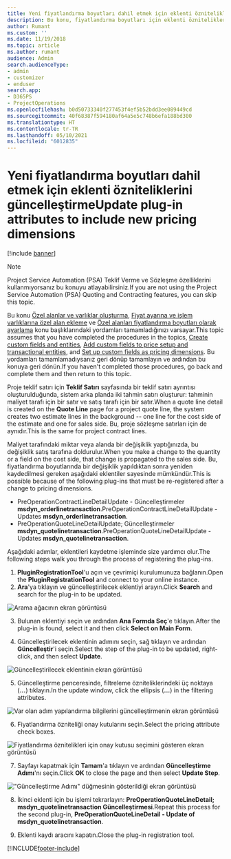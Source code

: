 ```yaml
---
title: Yeni fiyatlandırma boyutları dahil etmek için eklenti özniteliklerini güncelleştirme
description: Bu konu, fiyatlandırma boyutları için eklenti özniteliklerini güncelleştirme hakkında bilgi sağlar.
author: Rumant
ms.custom: ''
ms.date: 11/19/2018
ms.topic: article
ms.author: rumant
audience: Admin
search.audienceType:
- admin
- customizer
- enduser
search.app:
- D365PS
- ProjectOperations
ms.openlocfilehash: b0d50733340f277453f4ef5b52bdd3ee089449cd
ms.sourcegitcommit: 40f68387f594180af64a5e5c748b6efa188bd300
ms.translationtype: HT
ms.contentlocale: tr-TR
ms.lasthandoff: 05/10/2021
ms.locfileid: "6012835"
---
```

# <a name="update-plug-in-attributes-to-include-new-pricing-dimensions"></a><span data-ttu-id="327b0-103">Yeni fiyatlandırma boyutları dahil etmek için eklenti özniteliklerini güncelleştirme</span><span class="sxs-lookup"><span data-stu-id="327b0-103">Update plug-in attributes to include new pricing dimensions</span></span>

[!include [banner](../includes/psa-now-project-operations.md)]

> [!NOTE]
> <span data-ttu-id="327b0-104">Project Service Automation (PSA) Teklif Verme ve Sözleşme özelliklerini kullanmıyorsanız bu konuyu atlayabilirsiniz.</span><span class="sxs-lookup"><span data-stu-id="327b0-104">If you are not using the Project Service Automation (PSA) Quoting and Contracting features, you can skip this topic.</span></span>

<span data-ttu-id="327b0-105">Bu konu [Özel alanlar ve varlıklar oluşturma](create-custom-fields-entities.md), [Fiyat ayarına ve işlem varlıklarına özel alan ekleme](field-references.md) ve [Özel alanları fiyatlandırma boyutları olarak ayarlama](set-up-pricing-dimensions.md) konu başlıklarındaki yordamları tamamladığınızı varsayar.</span><span class="sxs-lookup"><span data-stu-id="327b0-105">This topic assumes that you have completed the procedures in the topics, [Create custom fields and entities](create-custom-fields-entities.md), [Add custom fields to price setup and transactional entities](field-references.md), and [Set up custom fields as pricing dimensions](set-up-pricing-dimensions.md).</span></span> <span data-ttu-id="327b0-106">Bu yordamları tamamlamadıysanız geri dönüp tamamlayın ve ardından bu konuya geri dönün.</span><span class="sxs-lookup"><span data-stu-id="327b0-106">If you haven't completed those procedures, go back and complete them and then return to this topic.</span></span>

<span data-ttu-id="327b0-107">Proje teklif satırı için **Teklif Satırı** sayfasında bir teklif satırı ayrıntısı oluşturulduğunda, sistem arka planda iki tahmin satırı oluşturur: tahminin maliyet tarafı için bir satır ve satış tarafı için bir satır.</span><span class="sxs-lookup"><span data-stu-id="327b0-107">When a quote line detail is created on the **Quote Line** page for a project quote line, the system creates two estimate lines in the background -- one line for the cost side of the estimate and one for sales side.</span></span> <span data-ttu-id="327b0-108">Bu, proje sözleşme satırları için de aynıdır.</span><span class="sxs-lookup"><span data-stu-id="327b0-108">This is the same  for project contract lines.</span></span>

<span data-ttu-id="327b0-109">Maliyet tarafındaki miktar veya alanda bir değişiklik yaptığınızda, bu değişiklik satış tarafına doldurulur.</span><span class="sxs-lookup"><span data-stu-id="327b0-109">When you make a change to the quantity or a field on the cost side, that change is propagated to the sales side.</span></span> <span data-ttu-id="327b0-110">Bu, fiyatlandırma boyutlarında bir değişiklik yapıldıktan sonra yeniden kaydedilmesi gereken aşağıdaki eklentiler sayesinde mümkündür.</span><span class="sxs-lookup"><span data-stu-id="327b0-110">This is possible because of the following plug-ins that must be re-registered after a change to pricing dimensions.</span></span>

- <span data-ttu-id="327b0-111">PreOperationContractLineDetailUpdate - Güncelleştirmeler **msdyn_orderlinetransaction**.</span><span class="sxs-lookup"><span data-stu-id="327b0-111">PreOperationContractLineDetailUpdate - Updates **msdyn_orderlinetransaction**.</span></span>
- <span data-ttu-id="327b0-112">PreOperationQuoteLineDetailUpdate; Güncelleştirmeler **msdyn_quotelinetransaction**.</span><span class="sxs-lookup"><span data-stu-id="327b0-112">PreOperationQuoteLineDetailUpdate - Updates **msdyn_quotelinetransaction**.</span></span>

<span data-ttu-id="327b0-113">Aşağıdaki adımlar, eklentileri kaydetme işleminde size yardımcı olur.</span><span class="sxs-lookup"><span data-stu-id="327b0-113">The following steps walk you through the process of registering the plug-ins.</span></span>

1. <span data-ttu-id="327b0-114">**PluginRegistrationTool**'u açın ve çevrimiçi kurulumunuza bağlanın.</span><span class="sxs-lookup"><span data-stu-id="327b0-114">Open the **PluginRegistrationTool** and connect to your online instance.</span></span>
2. <span data-ttu-id="327b0-115">**Ara**'ya tıklayın ve güncelleştirilecek eklentiyi arayın.</span><span class="sxs-lookup"><span data-stu-id="327b0-115">Click **Search** and search for the plug-in to be updated.</span></span>

 ![Arama ağacının ekran görüntüsü](media/PRT-1.png)

3. <span data-ttu-id="327b0-117">Bulunan eklentiyi seçin ve ardından **Ana Formda Seç**'e tıklayın.</span><span class="sxs-lookup"><span data-stu-id="327b0-117">After the plug-in is found, select it and then click **Select on Main Form**.</span></span>

4. <span data-ttu-id="327b0-118">Güncelleştirilecek eklentinin adımını seçin, sağ tıklayın ve ardından **Güncelleştir**'i seçin.</span><span class="sxs-lookup"><span data-stu-id="327b0-118">Select the step of the plug-in to be updated, right-click, and then select **Update**.</span></span>

 ![Güncelleştirilecek eklentinin ekran görüntüsü](media/PRT-2.png)
 
5. <span data-ttu-id="327b0-120">Güncelleştirme penceresinde, filtreleme özniteliklerindeki üç noktaya (**...**) tıklayın.</span><span class="sxs-lookup"><span data-stu-id="327b0-120">In the update window, click the ellipsis (**...**) in the filtering attributes.</span></span>

 ![Var olan adım yapılandırma bilgilerini güncelleştirmenin ekran görüntüsü](media/PRT-3.png)
 
6. <span data-ttu-id="327b0-122">Fiyatlandırma özniteliği onay kutularını seçin.</span><span class="sxs-lookup"><span data-stu-id="327b0-122">Select the pricing attribute check boxes.</span></span>

 ![Fiyatlandırma öznitelikleri için onay kutusu seçimini gösteren ekran görüntüsü](media/PRT-4.png)

7. <span data-ttu-id="327b0-124">Sayfayı kapatmak için **Tamam**'a tıklayın ve ardından **Güncelleştirme Adımı**'nı seçin.</span><span class="sxs-lookup"><span data-stu-id="327b0-124">Click **OK** to close the page and then select **Update Step**.</span></span>

 !["Güncelleştirme Adımı" düğmesinin gösterildiği ekran görüntüsü](media/PRT-5.png)
 
8. <span data-ttu-id="327b0-126">İkinci eklenti için bu işlemi tekrarlayın: **PreOperationQuoteLineDetail; msdyn_quotelinetransaction Güncelleştirmesi**.</span><span class="sxs-lookup"><span data-stu-id="327b0-126">Repeat this process for the second plug-in, **PreOperationQuoteLineDetail - Update of msdyn_quotelinetransaction**.</span></span>

9. <span data-ttu-id="327b0-127">Eklenti kaydı aracını kapatın.</span><span class="sxs-lookup"><span data-stu-id="327b0-127">Close the plug-in registration tool.</span></span>



[!INCLUDE[footer-include](../includes/footer-banner.md)]